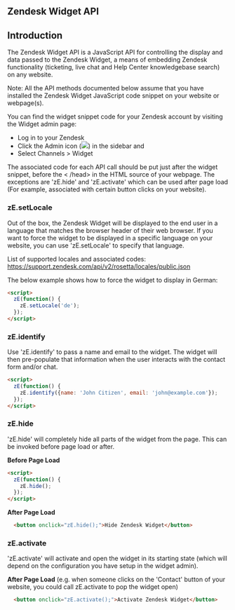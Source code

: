 ## Zendesk Widget API

## Introduction

The Zendesk Widget API is a JavaScript API for controlling the display and data passed to the Zendesk Widget, a means of embedding Zendesk functionality (ticketing, live chat and Help Center knowledgebase search) on any website.

Note: All the API methods documented below assume that you have installed the Zendesk Widget JavaScript code snippet on your website or webpage(s).

You can find the widget snippet code for your Zendesk account by visiting the Widget admin page:
* Log in to your Zendesk
* Click the Admin icon (![](http://zen-marketing-documentation.s3.amazonaws.com/docs/en/manage_icon.png)) in the sidebar and
* Select Channels >  Widget

The associated code for each API call should be put just after the widget snippet, before the < /head> in the HTML source of your webpage. The exceptions are 'zE.hide' and 'zE.activate' which can be used after page load (For example, associated with certain button clicks on your website).

### zE.setLocale

Out of the box, the Zendesk Widget will be displayed to the end user in a language that matches the browser header of their web browser. If you want to force the widget to be displayed in a specific language on your website, you can use 'zE.setLocale' to specify that language.

List of supported locales and associated codes: https://support.zendesk.com/api/v2/rosetta/locales/public.json

The below example shows how to force the widget to display in German:

```html
<script>
  zE(function() {
    zE.setLocale('de');
  });
</script>
```

### zE.identify

Use 'zE.identify' to pass a name and email to the widget. The widget will then pre-populate that information when the user interacts with the contact form and/or chat.

```html
<script>
  zE(function() {
    zE.identify({name: 'John Citizen', email: 'john@example.com'});
  });
</script>
```

### zE.hide

'zE.hide' will completely hide all parts of the widget from the page. This can be invoked before page load or after.

**Before Page Load**
```html
<script>
  zE(function() {
    zE.hide();
  });
</script>
```

**After Page Load**
```html
  <button onclick="zE.hide();">Hide Zendesk Widget</button>
```

### zE.activate

'zE.activate' will activate and open the widget in its starting state (which will depend on the configuration you have setup in the widget admin).

**After Page Load** (e.g. when someone clicks on the 'Contact' button of your website, you could call zE.activate to pop the widget open)
```html
  <button onclick="zE.activate();">Activate Zendesk Widget</button>
```
